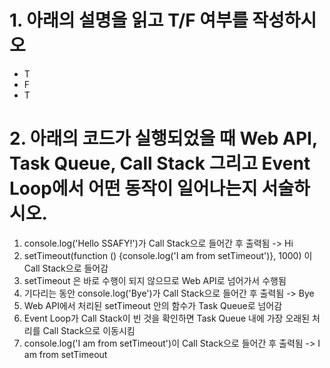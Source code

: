 

# 1. 아래의 설명을 읽고 T/F 여부를 작성하시오

* T
* F
* T



# 2. 아래의 코드가 실행되었을 때 Web API, Task Queue, Call Stack 그리고 Event Loop에서 어떤 동작이 일어나는지 서술하시오.

1. console.log('Hello SSAFY!')가 Call Stack으로 들어간 후 출력됨 -> Hi
2. setTimeout(function () {console.log('I am from setTimeout')}, 1000) 이 Call Stack으로 들어감
3. setTimeout 은 바로 수행이 되지 않으므로 Web API로 넘어가서 수행됨
4. 기다리는 동안 console.log('Bye')가 Call Stack으로 들어간 후 출력됨 -> Bye
5. Web API에서 처리된 setTimeout 안의 함수가 Task Queue로 넘어감
6. Event Loop가 Call Stack이 빈 것을 확인하면 Task Queue 내에 가장 오래된 처리를 Call Stack으로 이동시킴
7. console.log('I am from setTimeout')이 Call Stack으로 들어간 후 출력됨 -> I am from setTimeout
